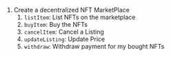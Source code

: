 1. Create a decentralized NFT MarketPlace
   1. `listItem`: List NFTs on the marketplace
   2. `buyItem`: Buy the NFTs
   3. `cancelItem`: Cancel a Listing
   4. `updateListing`: Update Price
   5. `withdraw`: Withdraw payment for my bought NFTs
